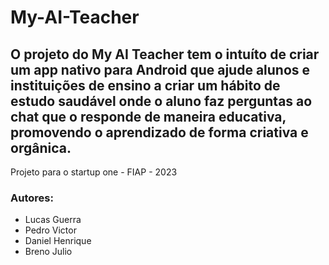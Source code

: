 # My-AI-Teacher
O projeto do My AI Teacher tem o intuíto de criar um app nativo para Android que ajude alunos e instituições de ensino a criar um hábito de estudo saudável onde o aluno faz perguntas ao chat que o responde de maneira educativa, promovendo o aprendizado de forma criativa e orgânica.
--
Projeto para o startup one - FIAP - 2023
### Autores:
- Lucas Guerra
- Pedro Victor
- Daniel Henrique
- Breno Julio

